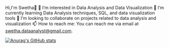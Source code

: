 Hi,I'm Swetha👋
🔭 I’m interested in Data Analysis and Data Visualization
🌱 I’m currently learning Data Analysis techniques, SQL, and data visualization tools
👯 I’m looking to collaborate on projects related to data analysis and visualization
📫 How to reach me: You can reach me via email at swetha.dataanalyst@gmail.com.

 
[![Anurag's GitHub stats](https://github-readme-stats.vercel.app/api?username=SwethaRK)](https://github.com/anuraghazra/github-readme-stats)

